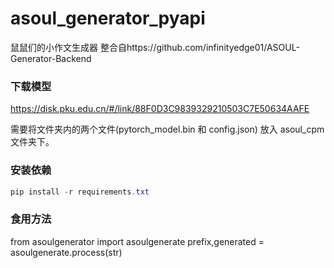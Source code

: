 # asoul_generator_pyapi
鼠鼠们的小作文生成器 整合自https://github.com/infinityedge01/ASOUL-Generator-Backend
### 下载模型
https://disk.pku.edu.cn/#/link/88F0D3C9839329210503C7E50634AAFE

需要将文件夹内的两个文件(pytorch_model.bin 和 config.json) 放入 asoul_cpm 文件夹下。
### 安装依赖
``` powershell
pip install -r requirements.txt
```
### 食用方法
from asoulgenerator import asoulgenerate
prefix,generated = asoulgenerate.process(str)
